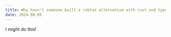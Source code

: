```yaml
---
title: Why hasn't someone built a roblox alternative with rust and typescript?
date: 2024-08-05
---
```


I might do this!
